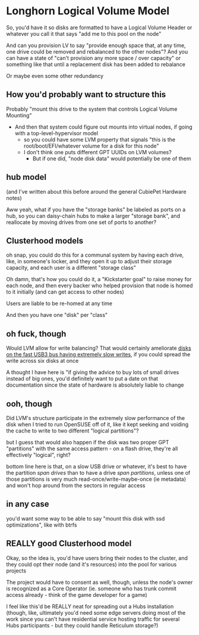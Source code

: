 # Longhorn Logical Volume Model

So, you'd have it so disks are formatted to have a Logical Volume Header or whatever you call it that says "add me to this pool on the node"

And can you provision LV to say "provide enough space that, at any time, one drive could be removed and rebalanced to the other nodes"? And you can have a state of "can't provision any more space / over capacity" or something like that until a replacement disk has been added to rebalance

Or maybe even some other redundancy

## How you'd probably want to structure this

Probably "mount this drive to the system that controls Logical Volume Mounting"

- And then that system could figure out mounts into virtual nodes, if going with a top-level-hypervisor model
  - so you could have some LVM property that signals "this is the root/boot/EFI/whatever volume for a disk for this node"
  - I don't think one puts different GPT UUIDs on LVM volumes?
    - But if one did, "node disk data" would potentially be one of them

## hub model

(and I've written about this before around the general CubiePet Hardware notes)

Aww yeah, what if you have the "storage banks" be labeled as ports on a hub, so you can daisy-chain hubs to make a larger "storage bank", and reallocate by moving drives from one set of ports to another?

## Clusterhood models

oh snap, you could do this for a communal system by having each drive, like, in someone's locker, and they open it up to adjust their storage capacity, and each user is a different "storage class"

Oh damn, that's how you could do it, a "Kickstarter goal" to raise money for each node, and then every backer who helped provision that node is homed to it initially (and can get access to other nodes)

Users are liable to be re-homed at any time

And then you have one "disk" per "class"

## oh fuck, though

Would LVM allow for write balancing? That would certainly ameliorate [disks on the fast USB3 bus having extremely slow writes](pgw74-d17nf-rfbt9-fgvcz-yyx8j), if you could spread the write across six disks at once

A thought I have here is "if giving the advice to buy lots of small drives instead of big ones, you'd definitely want to put a date on that documentation since the state of hardware is absolutely liable to change

## ooh, though

Did LVM's structure participate in the extremely slow performance of the disk when I tried to run OpenSUSE off of it, like it kept seeking and voiding the cache to write to two different "logical partitions"?

but I guess that would also happen if the disk was two proper GPT "partitions" with the same access pattern - on a flash drive, they're all effectively "logical", right?

bottom line here is that, on a slow USB drive or whatever, it's best to have the partition *span drives* than to have a drive *span partitions*, unless one of those partitions is very much read-once/write-maybe-once (ie metadata) and won't hop around from the sectors in regular access

## in any case

you'd want some way to be able to say "mount this disk with ssd optimizations", like with btrfs

## REALLY good Clusterhood model

Okay, so the idea is, you'd have users bring their nodes to the cluster, and they could opt their node (and it's resources) into the pool for various projects

The project would have to consent as well, though, unless the node's owner is recognized as a Core Operator (ie. someone who has trunk commit access already - think of the game developer for a game)

I feel like this'd be REALLY neat for spreading out a Hubs installation (though, like, ultimately you'd need some edge servers doing most of the work since you can't have residential service hosting traffic for several Hubs participants - but they could handle Reticulum storage?)
